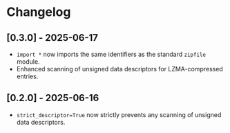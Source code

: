 # Changelog

## [0.3.0] - 2025-06-17
* `import *` now imports the same identifiers as the standard `zipfile` module.
* Enhanced scanning of unsigned data descriptors for LZMA-compressed entries.

## [0.2.0] - 2025-06-16
* `strict_descriptor=True` now strictly prevents any scanning of unsigned data descriptors.
